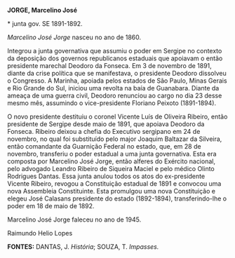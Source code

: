 **JORGE, Marcelino José**

\* junta gov. SE 1891-1892.

*Marcelino José Jorge* nasceu no ano de 1860.

Integrou a junta governativa que assumiu o poder em Sergipe no contexto
da deposição dos governos republicanos estaduais que apoiavam o então
presidente marechal Deodoro da Fonseca. Em 3 de novembro de 1891, diante
da crise política que se manifestava, o presidente Deodoro dissolveu o
Congresso. A Marinha, apoiada pelos estados de São Paulo, Minas Gerais e
Rio Grande do Sul, iniciou uma revolta na baía de Guanabara. Diante da
ameaça de uma guerra civil, Deodoro renunciou ao cargo no dia 23 desse
mesmo mês, assumindo o vice-presidente Floriano Peixoto (1891-1894).

O novo presidente destituiu o coronel Vicente Luís de Oliveira Ribeiro,
então presidente de Sergipe desde maio de 1891, que apoiava Deodoro da
Fonseca. Ribeiro deixou a chefia do Executivo sergipano em 24 de
novembro, no qual foi substituído pelo major Joaquim Baltazar da
Silveira, então comandante da Guarnição Federal no estado, que, em 28 de
novembro, transferiu o poder estadual a uma junta governativa. Esta era
composta por Marcelino José Jorge, então alferes do Exército nacional,
pelo advogado Leandro Ribeiro de Siqueira Maciel e pelo médico Olinto
Rodrigues Dantas. Essa junta anulou todos os atos do ex-presidente
Vicente Ribeiro, revogou a Constituição estadual de 1891 e convocou uma
nova Assembleia Constituinte. Esta promulgou uma nova Constituição e
elegeu José Calasans presidente do estado (1892-1894), transferindo-lhe
o poder em 18 de maio de 1892.

Marcelino José Jorge faleceu no ano de 1945.

Raimundo Helio Lopes

**FONTES:** DANTAS, J. *História*; SOUZA, T. *Impasses.*
